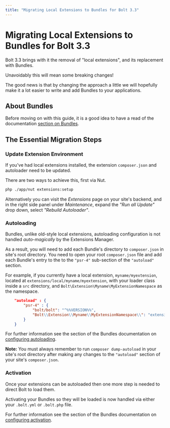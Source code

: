 ```yaml
---
title: "Migrating Local Extensions to Bundles for Bolt 3.3"
---
```

Migrating Local Extensions to Bundles for Bolt 3.3
==================================================

Bolt 3.3 brings with it the removal of "local extensions", and its replacement
with Bundles.

Unavoidably this will mean some breaking changes!

The good news is that by changing the approach a little we will hopefully make
it a lot easier to write and add Bundles to your applications.

## About Bundles

Before moving on with this guide, it is a good idea to have a read of the
documentation [section on Bundles][bundles].


## The Essential Migration Steps

### Update Extension Environment

If you've had local extensions installed, the extension `composer.json`
and autoloader need to be updated.

There are two ways to achieve this, first via Nut.

```bash
php ./app/nut extensions:setup
```

Alternatively you can visit the _Extensions_ page on your site's backend, and
in the right side panel under _Maintenance_, expand the _"Run all Update"_
drop down, select _"Rebuild Autoloader"_.


### Autoloading

Bundles, unlike old-style local extensions, autoloading configuration is not
handled _auto-magically_ by the Extensions Manager.

As a result, you will need to add each Bundle's directory to `composer.json`
in site's root directory. You need to open your root `composer.json` file and
add each Bundle's entry to the  to the `"psr-4"` sub-section of the
`"autoload"` section.

For example, if you currently have a local extension, `myname/myextension`,
located at `extensions/local/myname/myextension`, with your loader class inside
a `src` directory, and `Bolt\Extension\Myname\MyExtensionNamespace` as the
namespace.


```json
    "autoload" : {
        "psr-4" : {
            "bolt/bolt": "^%%VERSION%%",
            "Bolt\\Extension\\Myname\\MyExtensionNamespace\\": "extensions/local/myname/myextension"
        }
    }
```


For further information see the section of the Bundles documentation on
[configuring autoloading][autoloading].

<p class="note"><strong>Note:</strong> You must always remember to run
<code>composer dump-autoload</code> in your site's root directory after
making any changes to the <code>"autoload"</code> section of your site's
<code>composer.json</code>.</p>


### Activation

Once your extensions can be autoloaded then one more step is needed to direct
Bolt to load them.

Activating your Bundles so they will be loaded is now handled via either your
`.bolt.yml` or `.bolt.php` file.

For further information see the section of the Bundles documentation on
[configuring activation][activation].


[bundles]: ../extensions/bundled
[autoloading]: ../extensions/bundled/autoloading
[activation]: ../extensions/bundled/activation
